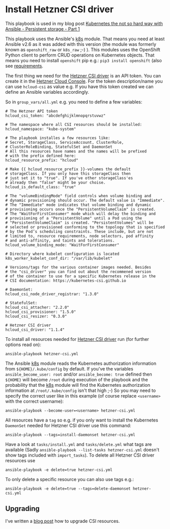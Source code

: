 Install Hetzner CSI driver
==========================

This playbook is used in my blog post [Kubernetes the not so hard way with Ansible - Persistent storage - Part 1](https://www.tauceti.blog/post/kubernetes-the-not-so-hard-way-with-ansible-persistent-storage-part-1/)

This playbook uses the Ansible's [k8s](https://docs.ansible.com/ansible/2.6/modules/k8s_module.html) module. That means you need at least Ansible v2.6 as it was added with this version (the module was formerly known as `openshift_raw` or `k8s_raw` ;-) ). This modules uses the OpenShift Python client to perform CRUD operations on Kubernetes objects. That means you need to install `openshift` pip e.g.: `pip3 install openshift` (also see [requirements](https://docs.ansible.com/ansible/2.6/modules/k8s_module.html#requirements).

The first thing we need for the [Hetzner CSI driver](https://github.com/hetznercloud/csi-driver) is an API token. You can create it in the [Hetzner Cloud Console](https://console.hetzner.cloud/). For the token description/name you can use `hcloud-csi` as value e.g. If you have this token created we can define an Ansible variables accordingly. 

So in `group_vars/all.yml` e.g. you need to define a few variables:

```
# The Hetzner API token
hcloud_csi_token: "abcdefghijklmnopqrstuvwz"

# The namespace where all CSI resources should be installed:
hcloud_namespace: "kube-system"

# The playbook installes a few resources like:
# Secret, StorageClass, ServiceAccount, ClusterRole,
# ClusterRoleBinding, StatefulSet and DaemonSet
# All this resources have names and the names will be prefixed
# with the prefix defined here:
hcloud_resource_prefix: "hcloud"

# Make {{ hcloud_resource_prefix }}-volumes the default
# storageClass. If you only have this storageClass then
# just set it to "true". If you've other storageClass'es
# already then "false" might be your choise.
hcloud_is_default_class: "true"

# The "volumeBindingMode" field controls when volume binding and
# dynamic provisioning should occur. The default value is "Immediate".
# The "Immediate" mode indicates that volume binding and dynamic
# provisioning occurs once the "PersistentVolumeClaim" is created.
# The "WaitForFirstConsumer" mode which will delay the binding and
# provisioning of a "PersistentVolume" until a Pod using the
# "PersistentVolumeClaim" is created. "PersistentVolumes" will be
# selected or provisioned conforming to the topology that is specified
# by the Pod’s scheduling constraints. These include, but are not
# limited to, resource requirements, node selectors, pod affinity
# and anti-affinity, and taints and tolerations.
hcloud_volume_binding_mode: "WaitForFirstConsumer"

# Directory where kubelet configuration is located
k8s_worker_kubelet_conf_dir: "/var/lib/kubelet"

# Versions/tags for the various container images needed. Besides
# the "csi_driver" you can find out about the recommened version
# of the container to use for a specific Kubernetes release in the
# CSI documentation: https://kubernetes-csi.github.io

# DaemonSet:
hcloud_csi_node_driver_registrar: "1.3.0"

# StatefulSet:
hcloud_csi_attacher: "2.2.0"
hcloud_csi_provisioner: "1.5.0"
hcloud_csi_resizer: "0.3.0"

# Hetzner CSI driver
hcloud_csi_driver: "1.1.4"
```

To install all resources needed for [Hetzner CSI driver](https://github.com/hetznercloud/csi-driver) run (for further options read on):

```
ansible-playbook hetzner-csi.yml
```

The Ansible [k8s](https://docs.ansible.com/ansible/2.6/modules/k8s_module.html) module reads the Kubernetes authorization information from `${HOME}/.kube/config` by default. If you've the variables `ansible_become_user: root` and/or `ansible_become: true` defined then `${HOME}` will become `/root` during execution of the playbook and the probability that the [k8s](https://docs.ansible.com/ansible/2.6/modules/k8s_module.html) module will find the Kubernetes authorization information at `/root/.kube/config` isn't that high ;-) So you may need to specify the correct user like in this example (of course replace `<username>` with the correct username):

```
ansible-playbook --become-user=<username> hetzner-csi.yml
```

All resources have a `tag` so e.g. if you only want to install the Kubernetes `DaemonSet` needed for Hetzner CSI driver use this command:

```
ansible-playbook --tags=install-daemonset hetzner-csi.yml
```

Have a look at `tasks/install.yml` and `tasks/delete.yml` what tags are available (Sadly `ansible-playbook --list-tasks hetzner-csi.yml` doesn't show tags included with `import_tasks`). To delete all Hetzner CSI driver resources use

```
ansible-playbook -e delete=true hetzner-csi.yml
```

To only delete a specific resource you can also use tags e.g.:

```
ansible-playbook -e delete=true --tags=delete-daemonset hetzner-csi.yml
```

Upgrading
---------

I've written a [blog post](https://www.tauceti.blog/post/kubernetes-the-not-so-hard-way-with-ansible-csi-upgrade-notes/) how to upgrade CSI resources.
